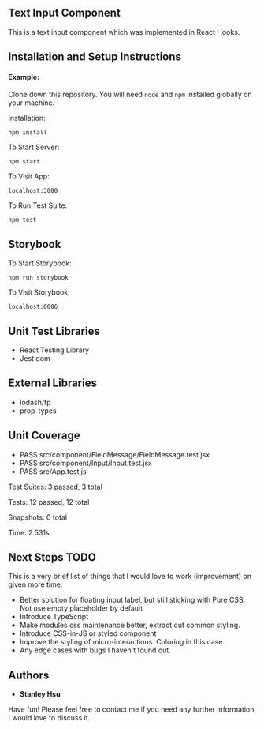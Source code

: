 ## Text Input Component

This is a text input component which was implemented in React Hooks.

## Installation and Setup Instructions

#### Example:  

Clone down this repository. You will need `node` and `npm` installed globally on your machine.  

Installation:

`npm install`

To Start Server:

`npm start`

To Visit App:

`localhost:3000`

To Run Test Suite:  

`npm test`

## Storybook

To Start Storybook:

`npm run storybook`

To Visit Storybook:

`localhost:6006`

## Unit Test Libraries
* React Testing Library
* Jest dom

## External Libraries
* lodash/fp
* prop-types

## Unit Coverage
* PASS  src/component/FieldMessage/FieldMessage.test.jsx
* PASS  src/component/Input/Input.test.jsx
* PASS  src/App.test.js

Test Suites: 3 passed, 3 total

Tests:       12 passed, 12 total

Snapshots:   0 total

Time:        2.531s

## Next Steps TODO
This is a very brief list of things that I would love to work (improvement) on given more time:
* Better solution for floating input label, but still sticking with Pure CSS. Not use empty placeholder by default
* Introduce TypeScript
* Make modules css maintenance better, extract out common styling.
* Introduce CSS-in-JS or styled component
* Improve the styling of micro-interactions. Coloring in this case.
* Any edge cases with bugs I haven't found out.

## Authors

* **Stanley Hsu**

Have fun! Please feel free to contact me if you need any further information, I would love to discuss it.

